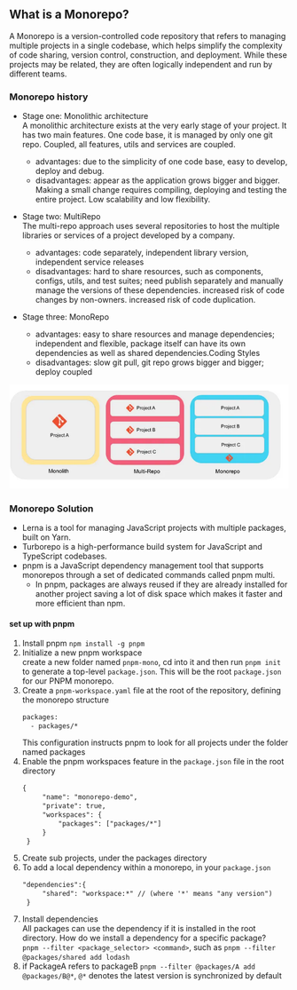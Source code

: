 ## What is a Monorepo?

A Monorepo is a version-controlled code repository that refers to managing multiple projects in a single codebase, which helps simplify the complexity of code sharing, version control, construction, and deployment. While these projects may be related, they are often logically independent and run by different teams.

### Monorepo history

- Stage one: Monolithic architecture  
A monolithic architecture exists at the very early stage of your project. It has two main features. One code base, it is managed by only one git repo. Coupled, all features, utils and services are coupled.
  - advantages: due to the simplicity of one code base, easy to develop, deploy and debug.
  - disadvantages: appear as the application grows bigger and bigger. Making a small change requires compiling, deploying and testing the entire project. Low scalability and low flexibility.

- Stage two: MultiRepo  
  The multi-repo approach uses several repositories to host the multiple libraries or services of a project developed by a company.
  - advantages: code separately, independent library version, independent service releases
  - disadvantages: hard to share resources, such as components, configs, utils, and test suites; need publish separately and manually manage the versions of these dependencies. increased risk of code changes by non-owners. increased risk of code duplication.

- Stage three: MonoRepo
  - advantages: easy to share resources and manage dependencies; independent and flexible, package itself can have its own dependencies as well as shared dependencies.Coding Styles
  - disadvantages: slow git pull, git repo grows bigger and bigger; deploy coupled

![](../docs/meno_repo/compare.webp)

### Monorepo Solution
- Lerna is a tool for managing JavaScript projects with multiple packages, built on Yarn.
- Turborepo is a high-performance build system for JavaScript and TypeScript codebases.
- pnpm is a JavaScript dependency management tool that supports monorepos through a set of dedicated commands called pnpm multi.
  - In pnpm, packages are always reused if they are already installed for another project saving a lot of disk space which makes it faster and more efficient than npm.

#### set up with pnpm
1. Install pnpm
   ```npm install -g pnpm```
2. Initialize a new pnpm workspace  
   create a new folder named `pnpm-mono`, cd into it and then run `pnpm init` to generate a top-level `package.json`. This will be the root `package.json` for our PNPM monorepo.
3. Create a `pnpm-workspace.yaml` file at the root of the repository, defining the monorepo structure
   ```
   packages:
     - packages/*
   ```
   This configuration instructs pnpm to look for all projects under the folder named packages
4. Enable the pnpm workspaces feature in the `package.json` file in the root directory
   ```
   {
        "name": "monorepo-demo",
        "private": true,
        "workspaces": {
            "packages": ["packages/*"]
        }
    }
   ```
5. Create sub projects, under the packages directory
6. To add a local dependency within a monorepo, in your `package.json`
   ```
   "dependencies":{
        "shared": "workspace:*" // (where '*' means "any version")
    }
   ```
7. Install dependencies  
   All packages can use the dependency if it is installed in the root directory. How do we install a dependency for a specific package?  
   `pnpm --filter <package_selector> <command>`, such as `pnpm --filter @packages/shared add lodash`
8. if PackageA refers to packageB
   `pnpm --filter @packages/A add @packages/B@*`, `@*` denotes the latest version is synchronized by default